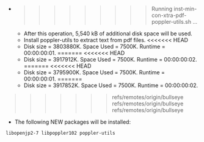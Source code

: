 * >>>>>>>>> Running inst-min-con-xtra-pdf-poppler-utils.sh ...
  * After this operation, 5,540 kB of additional disk space will be used.
  * Install poppler-utils to extract text from pdf files.
<<<<<<< HEAD
  * Disk size = 3803880K. Space Used = 7500K. Runtime = 00:00:00:01.
=======
<<<<<<< HEAD
  * Disk size = 3917912K. Space Used = 7500K. Runtime = 00:00:00:02.
=======
<<<<<<< HEAD
  * Disk size = 3795900K. Space Used = 7500K. Runtime = 00:00:00:01.
=======
  * Disk size = 3917852K. Space Used = 7500K. Runtime = 00:00:00:02.
>>>>>>> refs/remotes/origin/bullseye
>>>>>>> refs/remotes/origin/bullseye
>>>>>>> refs/remotes/origin/bullseye
  * The following NEW packages will be installed:
  ```bash
libopenjp2-7 libpoppler102 poppler-utils
  ```

